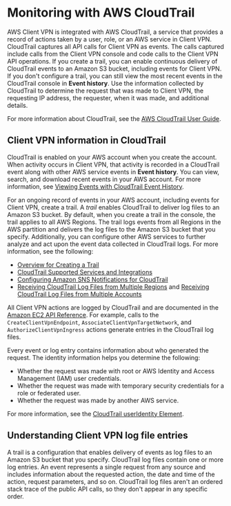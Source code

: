 # Monitoring with AWS CloudTrail<a name="monitoring-cloudtrail"></a>

AWS Client VPN is integrated with AWS CloudTrail, a service that provides a record of actions taken by a user, role, or an AWS service in Client VPN\. CloudTrail captures all API calls for Client VPN as events\. The calls captured include calls from the Client VPN console and code calls to the Client VPN API operations\. If you create a trail, you can enable continuous delivery of CloudTrail events to an Amazon S3 bucket, including events for Client VPN\. If you don't configure a trail, you can still view the most recent events in the CloudTrail console in **Event history**\. Use the information collected by CloudTrail to determine the request that was made to Client VPN, the requesting IP address, the requester, when it was made, and additional details\.

For more information about CloudTrail, see the [AWS CloudTrail User Guide](https://docs.aws.amazon.com/awscloudtrail/latest/userguide/)\.

## Client VPN information in CloudTrail<a name="info-in-cloudtrail"></a>

CloudTrail is enabled on your AWS account when you create the account\. When activity occurs in Client VPN, that activity is recorded in a CloudTrail event along with other AWS service events in **Event history**\. You can view, search, and download recent events in your AWS account\. For more information, see [Viewing Events with CloudTrail Event History](https://docs.aws.amazon.com/awscloudtrail/latest/userguide/view-cloudtrail-events.html)\.

For an ongoing record of events in your AWS account, including events for Client VPN, create a trail\. A *trail* enables CloudTrail to deliver log files to an Amazon S3 bucket\. By default, when you create a trail in the console, the trail applies to all AWS Regions\. The trail logs events from all Regions in the AWS partition and delivers the log files to the Amazon S3 bucket that you specify\. Additionally, you can configure other AWS services to further analyze and act upon the event data collected in CloudTrail logs\. For more information, see the following:
+ [Overview for Creating a Trail](https://docs.aws.amazon.com/awscloudtrail/latest/userguide/cloudtrail-create-and-update-a-trail.html)
+ [ CloudTrail Supported Services and Integrations](https://docs.aws.amazon.com/awscloudtrail/latest/userguide/cloudtrail-aws-service-specific-topics.html#cloudtrail-aws-service-specific-topics-integrations)
+ [ Configuring Amazon SNS Notifications for CloudTrail](https://docs.aws.amazon.com/awscloudtrail/latest/userguide/getting_notifications_top_level.html)
+ [ Receiving CloudTrail Log Files from Multiple Regions](https://docs.aws.amazon.com/awscloudtrail/latest/userguide/receive-cloudtrail-log-files-from-multiple-regions.html) and [ Receiving CloudTrail Log Files from Multiple Accounts](https://docs.aws.amazon.com/awscloudtrail/latest/userguide/cloudtrail-receive-logs-from-multiple-accounts.html)

All Client VPN actions are logged by CloudTrail and are documented in the [Amazon EC2 API Reference](https://docs.aws.amazon.com/AWSEC2/latest/APIReference/)\. For example, calls to the `CreateClientVpnEndpoint`, `AssociateClientVpnTargetNetwork`, and `AuthorizeClientVpnIngress` actions generate entries in the CloudTrail log files\.

Every event or log entry contains information about who generated the request\. The identity information helps you determine the following:
+ Whether the request was made with root or AWS Identity and Access Management \(IAM\) user credentials\.
+ Whether the request was made with temporary security credentials for a role or federated user\.
+ Whether the request was made by another AWS service\.

For more information, see the [ CloudTrail userIdentity Element](https://docs.aws.amazon.com/awscloudtrail/latest/userguide/cloudtrail-event-reference-user-identity.html)\.

## Understanding Client VPN log file entries<a name="cloudtrail-entries"></a>

A trail is a configuration that enables delivery of events as log files to an Amazon S3 bucket that you specify\. CloudTrail log files contain one or more log entries\. An event represents a single request from any source and includes information about the requested action, the date and time of the action, request parameters, and so on\. CloudTrail log files aren't an ordered stack trace of the public API calls, so they don't appear in any specific order\.